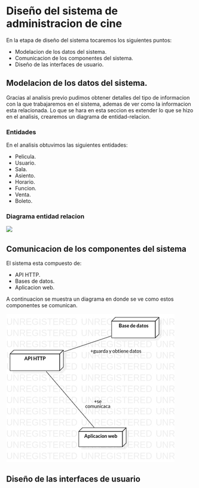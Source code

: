 # Diseño del sistema de administracion de cine

En la etapa de diseño del sistema tocaremos los siguientes puntos:

- Modelacion de los datos del sistema.
- Comunicacion de los componentes del sistema.
- Diseño de las interfaces de usuario.

## Modelacion de los datos del sistema.

Gracias al analisis previo pudimos obtener detalles del tipo de informacion con la que trabajaremos en el sistema, ademas de ver como la informacion esta relacionada. Lo que se hara en esta seccion es extender lo que se hizo en el analisis, crearemos un diagrama de entidad-relacion.

### Entidades

En el analisis obtuvimos las siguientes entidades:

- Pelicula.
- Usuario.
- Sala.
- Asiento.
- Horario.
- Funcion.
- Venta.
- Boleto.

### Diagrama entidad relacion

![](../imagenes/diagrama-entidad-relacion.png)

## Comunicacion de los componentes del sistema

El sistema esta compuesto de:

- API HTTP.
- Bases de datos.
- Aplicacion web.

A continuacion se muestra un diagrama en donde se ve como estos componentes se comunican.

![](../imagenes/diagrama-de-despliegue.jpg)

## Diseño de las interfaces de usuario
